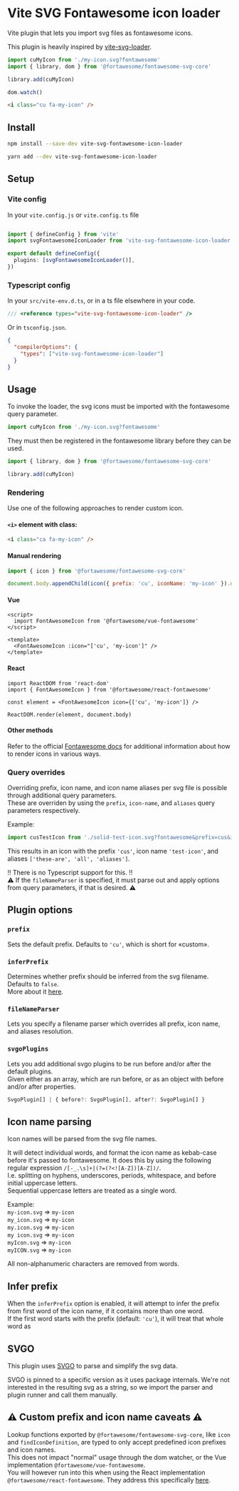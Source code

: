 # Vite SVG Fontawesome icon loader
Vite plugin that lets you import svg files as fontawesome icons.

This plugin is heavily inspired by [vite-svg-loader](https://github.com/jpkleemans/vite-svg-loader).

```ts
import cuMyIcon from './my-icon.svg?fontawesome'
import { library, dom } from '@fortawesome/fontawesome-svg-core'

library.add(cuMyIcon)

dom.watch()
```
```html
<i class="cu fa-my-icon" />
```

## Install
```bash
npm install --save-dev vite-svg-fontawesome-icon-loader
```
```bash
yarn add --dev vite-svg-fontawesome-icon-loader
```

## Setup

### Vite config
In your `vite.config.js` or `vite.config.ts` file
```ts

import { defineConfig } from 'vite'
import svgFontawesomeIconLoader from 'vite-svg-fontawesome-icon-loader'

export default defineConfig({
  plugins: [svgFontawesomeIconLoader()],
})
```

### Typescript config
In your `src/vite-env.d.ts`, or in a ts file elsewhere in your code.
```ts
/// <reference types="vite-svg-fontawesome-icon-loader" />
```

Or in `tsconfig.json`.
```json
{
  "compilerOptions": {
    "types": ["vite-svg-fontawesome-icon-loader"]
  }
}
```

## Usage
To invoke the loader, the svg icons must be imported with the fontawesome query parameter.
```ts
import cuMyIcon from './my-icon.svg?fontawesome'
```
They must then be registered in the fontawesome library before they can be used.
```ts
import { library, dom } from '@fortawesome/fontawesome-svg-core'

library.add(cuMyIcon)
```

### Rendering
Use one of the following approaches to render custom icon.

#### `<i>` element with class:
```html
<i class="ca fa-my-icon" />
```

#### Manual rendering
```js
import { icon } from '@fortawesome/fontawesome-svg-core'

document.body.appendChild(icon({ prefix: 'cu', iconName: 'my-icon' }).node[0])
```

#### Vue
```vue
<script>
  import FontAwesomeIcon from '@fortawesome/vue-fontawesome'
</script>

<template>
  <FontAwesomeIcon :icon="['cu', 'my-icon']" />
</template>
```

#### React
```tsx
import ReactDOM from 'react-dom'
import { FontAwesomeIcon } from '@fortawesome/react-fontawesome'

const element = <FontAwesomeIcon icon={['cu', 'my-icon']} />

ReactDOM.render(element, document.body)
```

#### Other methods
Refer to the official [Fontawesome docs](https://docs.fontawesome.com/) for additional information about how to render
icons in various ways.

### Query overrides
Overriding prefix, icon name, and icon name aliases per svg file is possible through additional query parameters.  
These are overriden by using the `prefix`, `icon-name`, and `aliases` query parameters respectively.

Example:

```ts
import cusTestIcon from './solid-test-icon.svg?fontawesome&prefix=cus&icon-name=test-icon&aliases=these-are,all-some,aliases'
```

This results in an icon with the prefix `'cus'`, icon name `'test-icon'`, and aliases `['these-are', 'all', 'aliases']`.

‼️ There is no Typescript support for this. ‼️  
⚠️ If the `fileNameParser` is specified, it must parse out and apply options from query parameters, if that is desired.
⚠️

## Plugin options
### `prefix`
Sets the default prefix. Defaults to `'cu'`, which is short for «custom».

### `inferPrefix`
Determines whether prefix should be inferred from the svg filename. Defaults to `false`.  
More about it [here](#infer-prefix).

### `fileNameParser`
Lets you specify a filename parser which overrides all prefix, icon name, and aliases resolution.

### `svgoPlugins`
Lets you add additional svgo plugins to be run before and/or after the default plugins.  
Given either as an array, which are run before, or as an object with before and/or after properties.
```ts
SvgoPlugin[] | { before?: SvgoPlugin[], after?: SvgoPlugin[] }
```

## Icon name parsing
Icon names will be parsed from the svg file names.  

It will detect individual words, and format the icon name as kebab-case before it's passed to fontawesome.
It does this by using the following regular expression `/[-_.\s]+|(?=(?<![A-Z])[A-Z])/`.  
I.e. splitting on hyphens, underscores, periods, whitespace, and before initial uppercase letters.  
Sequential uppercase letters are treated as a single word.  

Example:  
`my-icon.svg` => `my-icon`  
`my_icon.svg` => `my-icon`  
`my.icon.svg` => `my-icon`  
`my icon.svg` => `my-icon`  
`myIcon.svg` => `my-icon`  
`myICON.svg` => `my-icon`  

All non-alphanumeric characters are removed from words.

## Infer prefix
When the `inferPrefix` option is enabled, it will attempt to infer the prefix from first word of the icon name, if it
contains more than one word.  
If the first word starts with the prefix (default: `'cu'`), it will treat that whole word as 

## SVGO
This plugin uses [SVGO](https://svgo.dev) to parse and simplify the svg data.  

SVGO is pinned to a specific version as it uses package internals. We're not interested in the resulting svg as a
string, so we import the parser and plugin runner and call them manually.  

## ⚠️ Custom prefix and icon name caveats ⚠️
Lookup functions exported by `@fortawesome/fontawesome-svg-core`, like `icon` and `findIconDefinition`, are typed to
only accept predefined icon prefixes and icon names.  
This does not impact "normal" usage through the dom watcher, or the Vue implementation `@fortawesome/vue-fontawesome`.  
You will however run into this when using the React implementation `@fortawesome/react-fontawesome`. They address this
specifically [here](https://docs.fontawesome.com/web/use-with/react/add-icons#typescript-and-custom-icons-issue).
